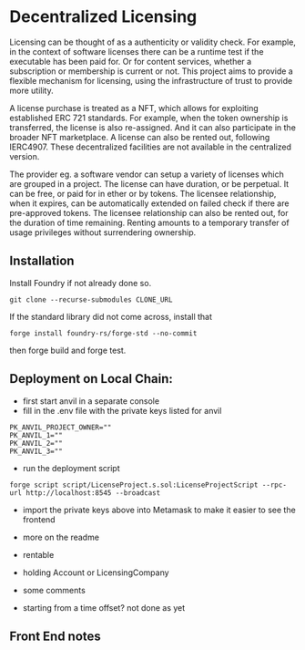 # Decentralized Licensing 

Licensing can be thought of as a authenticity or validity check. For example, in the context of software licenses there can be a runtime test if the executable has been paid for. Or for content services, whether a subscription or membership is current or not. This project aims to provide a flexible mechanism for licensing, using the infrastructure of trust to provide more utility.

A license purchase is treated as a NFT, which allows for exploiting established ERC 721 standards. For example, when the token ownership is transferred, the license is also re-assigned. And it can also participate in the broader NFT marketplace. A license can also be rented out, following IERC4907. These decentralized facilities are not available in the centralized version.

The provider eg. a software vendor can setup a variety of licenses which are grouped in a project. The license can have duration, or be perpetual. It can be free, or paid for in ether or by tokens. The licensee relationship, when it expires, can be automatically extended on failed check if there are pre-approved tokens. The licensee relationship can also be rented out, for the duration of time remaining. Renting amounts to a temporary transfer of usage privileges without surrendering ownership.

## Installation

Install Foundry if not already done so.

```
git clone --recurse-submodules CLONE_URL
```

If the standard library did not come across, install that
```
forge install foundry-rs/forge-std --no-commit
```

then forge build and forge test.


## Deployment on Local Chain:

- first start anvil in a separate console
- fill in the .env file with the private keys listed for anvil
```
PK_ANVIL_PROJECT_OWNER=""
PK_ANVIL_1=""
PK_ANVIL_2=""
PK_ANVIL_3=""
```

- run the deployment script
```
forge script script/LicenseProject.s.sol:LicenseProjectScript --rpc-url http://localhost:8545 --broadcast
```

- import the private keys above into Metamask to make it easier to see the frontend

- more on the readme
- rentable
- holding Account or LicensingCompany
- some comments
- starting from a time offset? not done as yet

## Front End notes

